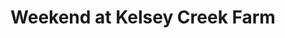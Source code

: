 ---
layout: post
title: Weekend at Kelsey Creek Farm
description: Выходные на ферме
photoset: 2016-09-24
ogimage: https://farm9.staticflickr.com/8033/29284707823_cc9277ab7a_h.jpg
---